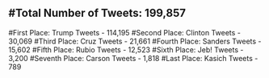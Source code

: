 #Total Number of Tweets: 199,857 
---
#First Place: Trump Tweets - 114,195
#Second Place: Clinton Tweets - 30,069
#Third Place: Cruz Tweets - 21,661
#Fourth Place: Sanders Tweets - 15,602
#Fifth Place: Rubio Tweets - 12,523
#Sixth Place: Jeb! Tweets - 3,200
#Seventh Place: Carson Tweets - 1,818
#Last Place: Kasich Tweets - 789
